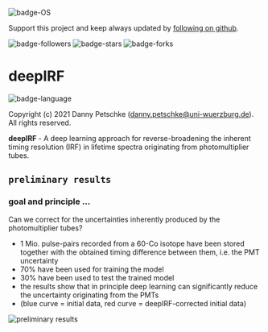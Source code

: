 ![badge-OS](https://img.shields.io/badge/stage-under%20progress-brightgreen)

Support this project and keep always updated by [following on github](https://github.com/dpscience?tab=followers).

![badge-followers](https://img.shields.io/github/followers/dpscience?style=social)
![badge-stars](https://img.shields.io/github/stars/dpscience/deepIRF?style=social)
![badge-forks](https://img.shields.io/github/forks/dpscience/deepIRF?style=social)

# deepIRF

![badge-language](https://img.shields.io/badge/language-Python-blue)

Copyright (c) 2021 Danny Petschke (danny.petschke@uni-wuerzburg.de). All rights reserved.<br>

<b>deepIRF</b> - A deep learning approach for reverse-broadening the inherent timing resolution (IRF) in lifetime spectra originating from photomultiplier tubes. 

## ``preliminary results``

### goal and principle ...

Can we correct for the uncertainties inherently produced by the photomultiplier tubes?

* 1 Mio. pulse-pairs recorded from a 60-Co isotope have been stored together with the obtained timing difference between them, i.e. the PMT uncertainty
* 70% have been used for training the model
* 30% have been used to test the trained model
* the results show that in principle deep learning can significantly reduce the uncertainty originating from the PMTs 
* (blue curve = initial data, red curve = deepIRF-corrected initial data)

![preliminary results](/preliminary%20results/preliminary%20results%20on%2060-Co.png)
